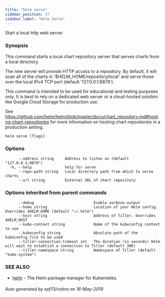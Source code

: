 ```yaml
---
title: "helm serve"
sidebar_position: 37
sidebar_label: "Helm Serve"
---
```

Start a local http web server

### Synopsis


This command starts a local chart repository server that serves charts from a local directory.

The new server will provide HTTP access to a repository. By default, it will
scan all of the charts in '$HELM_HOME/repository/local' and serve those over
the local IPv4 TCP port (default '127.0.0.1:8879').

This command is intended to be used for educational and testing purposes only.
It is best to rely on a dedicated web server or a cloud-hosted solution like
Google Cloud Storage for production use.

See https://github.com/helm/helm/blob/master/docs/chart_repository.md#hosting-chart-repositories
for more information on hosting chart repositories in a production setting.


```
helm serve [flags]
```

### Options

```
      --address string     Address to listen on (default "127.0.0.1:8879")
  -h, --help               help for serve
      --repo-path string   Local directory path from which to serve charts
      --url string         External URL of chart repository
```

### Options inherited from parent commands

```
      --debug                           Enable verbose output
      --home string                     Location of your Helm config. Overrides $HELM_HOME (default "~/.helm")
      --host string                     Address of Tiller. Overrides $HELM_HOST
      --kube-context string             Name of the kubeconfig context to use
      --kubeconfig string               Absolute path of the kubeconfig file to be used
      --tiller-connection-timeout int   The duration (in seconds) Helm will wait to establish a connection to Tiller (default 300)
      --tiller-namespace string         Namespace of Tiller (default "kube-system")
```

### SEE ALSO

* [helm](helm.md)	 - The Helm package manager for Kubernetes.

###### Auto generated by spf13/cobra on 16-May-2019
